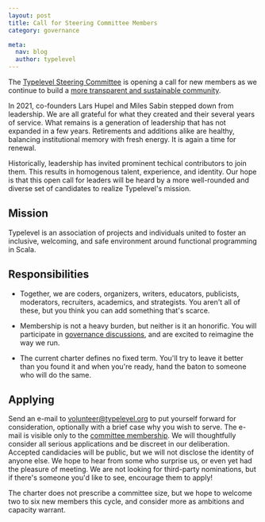 ```yaml
---
layout: post
title: Call for Steering Committee Members
category: governance

meta:
  nav: blog
  author: typelevel
---
```


The [Typelevel Steering Committee][committee] is opening a call for
new members as we continue to build a [more transparent and
sustainable community][governing documents].

In 2021, co-founders Lars Hupel and Miles Sabin stepped down from
leadership.  We are all grateful for what they created and their
several years of service.  What remains is a generation of leadership
that has not expanded in a few years.  Retirements and additions alike
are healthy, balancing institutional memory with fresh energy.  It is
again a time for renewal.

Historically, leadership has invited prominent techical contributors
to join them.  This results in homogenous talent, experience, and
identity.  Our hope is that this open call for leaders will be heard
by a more well-rounded and diverse set of candidates to realize
Typelevel's mission.

## Mission

Typelevel is an association of projects and individuals united to
foster an inclusive, welcoming, and safe environment around functional
programming in Scala.

## Responsibilities

* Together, we are coders, organizers, writers, educators, publicists,
  moderators, recruiters, academics, and strategists.  You aren't all
  of these, but you think you can add something that's scarce.

* Membership is not a heavy burden, but neither is it an honorific.
  You will participate in [governance discussions][governance
  discussions], and are excited to reimagine the way we run.

* The current charter defines no fixed term.  You'll try to leave it
  better than you found it and when you're ready, hand the baton to
  someone who will do the same.

## Applying

Send an e-mail to [volunteer@typelevel.org](mailto:volunteer@typelevel.org)
to put yourself forward for consideration, optionally with a brief
case why you wish to serve.  The e-mail is visible only to the
[committee membership][committee].  We will thoughtfully consider all
serious applications and be discreet in our deliberation.  Accepted
candidacies will be public, but we will not disclose the identity of
anyone else.  We hope to hear from some who surprise us, or even yet
had the pleasure of meeting.  We are not looking for third-party
nominations, but if there's someone you'd like to see, encourage them
to apply!

The charter does not prescribe a committee size, but we hope to
welcome two to six new members this cycle, and consider more as
ambitions and capacity warrant.

[committee]: https://github.com/typelevel/governance/blob/main/STEERING-COMMITTEE.md
[governing documents]: https://typelevel.org/blog/2022/01/19/governing-documents.html
[governance discussions]: https://github.com/typelevel/governance/issues
[volunteeer@typelevel.org]: mailto:volunteer@typelevel.org
